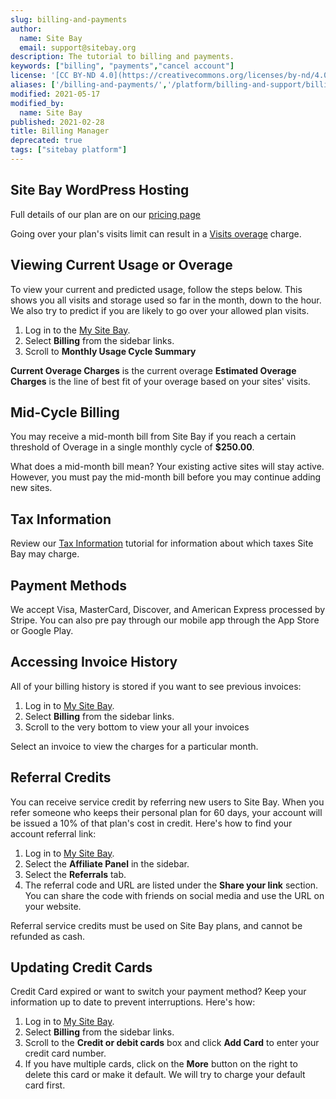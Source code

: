 ```yaml
---
slug: billing-and-payments
author:
  name: Site Bay
  email: support@sitebay.org
description: The tutorial to billing and payments.
keywords: ["billing", "payments","cancel account"]
license: '[CC BY-ND 4.0](https://creativecommons.org/licenses/by-nd/4.0)'
aliases: ['/billing-and-payments/','/platform/billing-and-support/billing-and-payments/']
modified: 2021-05-17
modified_by:
  name: Site Bay
published: 2021-02-28
title: Billing Manager
deprecated: true
tags: ["sitebay platform"]
---
```




## Site Bay WordPress Hosting

Full details of our plan are on our [pricing page](https://www.sitebay.org/pricing)

Going over your plan's visits limit can result in a [Visits overage](/support/platform/billing-and-support/network-transfer-quota/#how-overages-work) charge.

## Viewing Current Usage or Overage

To view your current and predicted usage, follow the steps below. This shows you all visits and storage used so far in the month, down to the hour. We also try to predict if you are likely to go over your allowed plan visits.

1.  Log in to the [My Site Bay](http://my.sitebay.org).
1.  Select **Billing** from the sidebar links.
1.  Scroll to **Monthly Usage Cycle Summary**

   **Current Overage Charges** is the current overage **Estimated Overage Charges** is the line of best fit of your overage based on your sites' visits.


## Mid-Cycle Billing

You may receive a mid-month bill from Site Bay if you reach a certain threshold of Overage in a single monthly cycle of **$250.00**.

What does a mid-month bill mean? Your existing active sites will stay active. However, you must pay the mid-month bill before you may continue adding new sites.

## Tax Information

Review our [Tax Information](/support/platform/billing-and-support/tax-information/) tutorial for information about which taxes Site Bay may charge.


## Payment Methods

We accept Visa, MasterCard, Discover, and American Express processed by Stripe.
You can also pre pay through our mobile app through the App Store or Google Play. 


## Accessing Invoice History

All of your billing history is stored if you want to see previous invoices:

1.  Log in to [My Site Bay](http://my.sitebay.org).
1.  Select **Billing** from the sidebar links.
1.  Scroll to the very bottom to view your all your invoices

Select an invoice to view the charges for a particular month. <!-- You can also download invoices in PDF format. -->

## Referral Credits

You can receive service credit by referring new users to Site Bay. When you refer someone who keeps their personal plan for 60 days, your account will be issued a 10% of that plan's cost in credit. Here's how to find your account referral link:

1.  Log in to [My Site Bay](http://my.sitebay.org).
1.  Select the **Affiliate Panel** in the sidebar.
1.  Select the **Referrals** tab.
1.  The referral code and URL are listed under the **Share your link** section. You can share the code with friends on social media and use the URL on your website.

Referral service credits must be used on Site Bay plans, and cannot be refunded as cash.

## Updating Credit Cards

Credit Card expired or want to switch your payment method? Keep your information up to date to prevent interruptions. Here's how:

1.  Log in to [My Site Bay](http://my.sitebay.org).
1.  Select **Billing** from the sidebar links.
1.  Scroll to the **Credit or debit cards** box and click **Add Card** to enter your credit card number.
1.  If you have multiple cards, click on the **More** button on the right to delete this card or make it default. We will try to charge your default card first.


